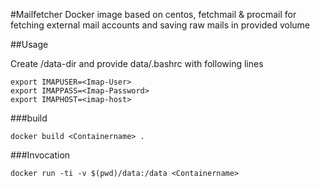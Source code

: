 #Mailfetcher
Docker image based on centos, fetchmail & procmail for fetching external mail accounts and saving
raw mails in provided volume

##Usage

Create /data-dir and provide data/.bashrc with following lines

	export IMAPUSER=<Imap-User>
	export IMAPPASS=<Imap-Password>
	export IMAPHOST=<imap-host>
###build

	docker build <Containername> .

###Invocation

	docker run -ti -v $(pwd)/data:/data <Containername> 
